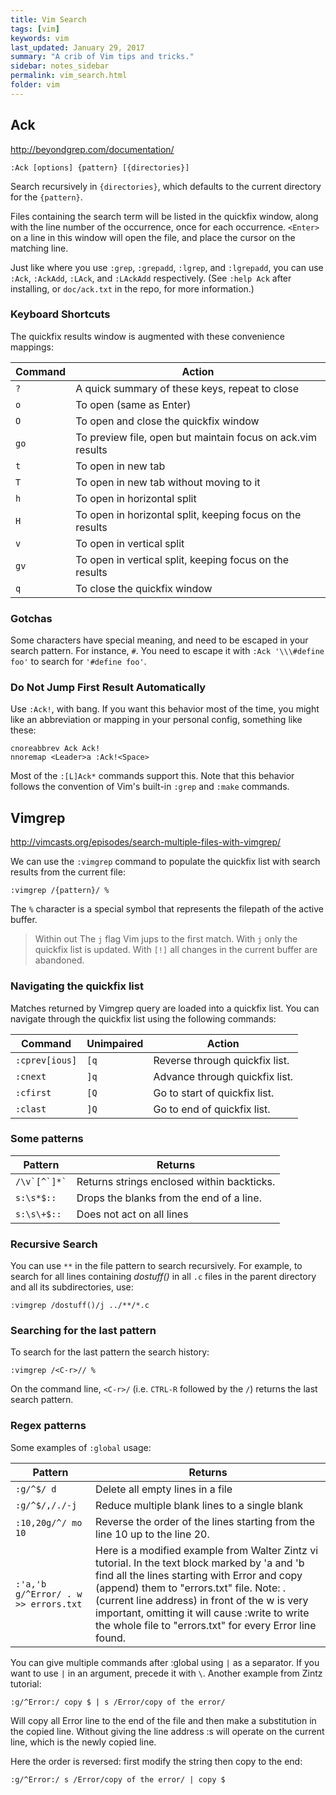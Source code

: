 ```yaml
---
title: Vim Search 
tags: [vim]
keywords: vim 
last_updated: January 29, 2017
summary: "A crib of Vim tips and tricks."
sidebar: notes_sidebar
permalink: vim_search.html
folder: vim 
---
```


## Ack

<http://beyondgrep.com/documentation/>

```
:Ack [options] {pattern} [{directories}]
```

Search recursively in `{directories}`, which defaults to the current directory for the `{pattern}`.

Files containing the search term will be listed in the quickfix window, along with the line number of the occurrence, once for each occurrence. `<Enter>` on a line in this window will open the file, and place the cursor on the matching line.

Just like where you use `:grep`, `:grepadd`, `:lgrep`, and `:lgrepadd`, you can use `:Ack`, `:AckAdd`, `:LAck`, and `:LAckAdd` respectively. (See `:help Ack` after installing, or `doc/ack.txt` in the repo, for more information.)

### Keyboard Shortcuts

The quickfix results window is augmented with these convenience mappings:

Command  |  Action
---     |  ------
`?`  |    A quick summary of these keys, repeat to close
`o`  |    To open (same as Enter)
`O`  | To open and close the quickfix window
`go` | To preview file, open but maintain focus on ack.vim results
`t`  |    To open in new tab
`T`  |   To open in new tab without moving to it
`h`  |   To open in horizontal split
`H`  |   To open in horizontal split, keeping focus on the results
`v`  |   To open in vertical split
`gv` |   To open in vertical split, keeping focus on the results
`q`  |   To close the quickfix window

### Gotchas

Some characters have special meaning, and need to be escaped in your search pattern. For instance, `#`. You need to escape it with `:Ack '\\\#define foo'` to search for `'#define foo'`.

### Do Not Jump First Result Automatically

Use `:Ack!`, with bang. If you want this behavior most of the time, you might like an abbreviation or mapping in your personal config, something like these:

```
cnoreabbrev Ack Ack!
nnoremap <Leader>a :Ack!<Space>
```

Most of the `:[L]Ack*` commands support this. Note that this behavior follows the convention of Vim's built-in `:grep` and `:make` commands.

## Vimgrep

<http://vimcasts.org/episodes/search-multiple-files-with-vimgrep/>

We can use the `:vimgrep` command to populate the quickfix list with search results from the current file:

```
:vimgrep /{pattern}/ %
```

The `%` character is a special symbol that represents the filepath of the active buffer.

> Within out The `j` flag Vim jups to the first match. With `j` only the quickfix list is updated. With `[!]` all changes in the current buffer are abandoned. 

### Navigating the quickfix list
Matches returned by Vimgrep query are loaded into a quickfix list. You can navigate through the quickfix list using the following commands:

Command | Unimpaired |  Action
---     |  ------ |  ------
`:cprev[ious]` |  `[q` | Reverse through quickfix list.
`:cnext` |  `]q` |     Advance through quickfix list.
`:cfirst` | `[Q` |     Go to start of quickfix list.
`:clast` |  `]Q` |     Go to end of quickfix list.

### Some patterns

Pattern | Returns 
---     |  ------
`` /\v`[^`]*` `` | Returns strings enclosed within backticks.
`s:\s*$::` | Drops the blanks from the end of a line.
`s:\s\+$::` | Does not act on all lines

### Recursive Search

You can use `**` in the file pattern to search recursively. For example, to search for all lines containing _dostuff()_ in all `.c` files in the parent directory and all its subdirectories, use:

```
:vimgrep /dostuff()/j ../**/*.c
```

### Searching for the last pattern

To search for the last pattern the search history:
```
:vimgrep /<C-r>// %
```

On the command line, `<C-r>/` (i.e. `CTRL-R` followed by the `/`) returns the last search pattern.


### Regex patterns

Some examples of `:global` usage: 

Pattern | Returns 
---     |  ------
`:g/^$/ d` | Delete all empty lines in a file
`:g/^$/,/./-j` | Reduce multiple blank lines to a single blank
`:10,20g/^/ mo 10`| Reverse the order of the lines starting from the line 10 up to the line 20.
`:'a,'b g/^Error/ . w >> errors.txt` | Here is a modified example from Walter Zintz vi tutorial. In the text block marked by 'a and 'b find all the lines starting with Error and copy (append) them to "errors.txt" file. Note: . (current line address) in front of the w is very important, omitting it will cause :write to write the whole file to "errors.txt" for every Error line found.


You can give multiple commands after :global using `|` as a separator. If you want to use `|` in an argument, precede it with `\`. Another example from Zintz tutorial:

```
:g/^Error:/ copy $ | s /Error/copy of the error/
```

Will copy all Error line to the end of the file and then make a substitution in the copied line. Without giving the line address :s will operate on the current line, which is the newly copied line.

Here the order is reversed: first modify the string then copy to the end:

```
:g/^Error:/ s /Error/copy of the error/ | copy $
```

